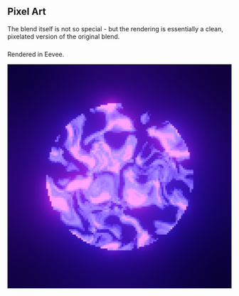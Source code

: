 ## Pixel Art

The blend itself is not so special - but the rendering is essentially a clean, pixelated version of the original blend.
#####
Rendered in Eevee.

![Pixel Art](pixelArt.png)